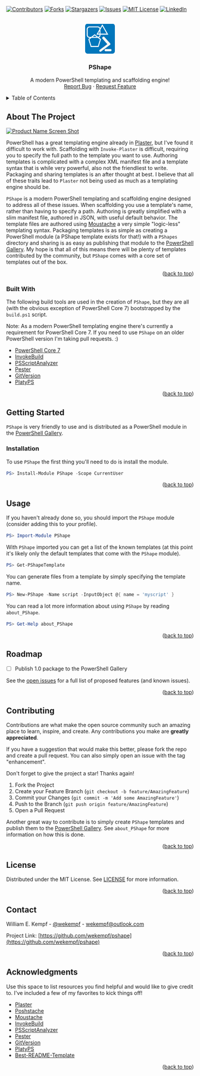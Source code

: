 <div id="top"></div>
<!--
*** Thanks for checking out the Best-README-Template. If you have a suggestion
*** that would make this better, please fork the repo and create a pull request
*** or simply open an issue with the tag "enhancement".
*** Don't forget to give the project a star!
*** Thanks again! Now go create something AMAZING! :D
-->

<!-- PROJECT SHIELDS -->
<!--
*** I'm using markdown "reference style" links for readability.
*** Reference links are enclosed in brackets [ ] instead of parentheses ( ).
*** See the bottom of this document for the declaration of the reference variables
*** for contributors-url, forks-url, etc. This is an optional, concise syntax you may use.
*** https://www.markdownguide.org/basic-syntax/#reference-style-links
-->
[![Contributors][contributors-shield]][contributors-url]
[![Forks][forks-shield]][forks-url]
[![Stargazers][stars-shield]][stars-url]
[![Issues][issues-shield]][issues-url]
[![MIT License][license-shield]][license-url]
[![LinkedIn][linkedin-shield]][linkedin-url]

<!-- PROJECT LOGO -->
<br />
<div align="center">
  <a href="https://github.com/wekempf/pshape">
    <img src="images/logo.png" alt="Logo" width="80" height="80">
  </a>

  <h3 align="center">PShape</h3>

  <p align="center">
    A modern PowerShell templating and scaffolding engine!
    <br />
    <a href="https://github.com/othneildrew/Best-README-Template/issues">Report Bug</a>
    ·
    <a href="https://github.com/othneildrew/Best-README-Template/issues">Request Feature</a>
  </p>
</div>

<!-- TABLE OF CONTENTS -->
<details>
  <summary>Table of Contents</summary>
  <ol>
    <li>
      <a href="#about-the-project">About The Project</a>
      <ul>
        <li><a href="#built-with">Built With</a></li>
      </ul>
    </li>
    <li>
      <a href="#getting-started">Getting Started</a>
      <ul>
        <li><a href="#prerequisites">Prerequisites</a></li>
        <li><a href="#installation">Installation</a></li>
      </ul>
    </li>
    <li><a href="#usage">Usage</a></li>
    <li><a href="#roadmap">Roadmap</a></li>
    <li><a href="#contributing">Contributing</a></li>
    <li><a href="#license">License</a></li>
    <li><a href="#contact">Contact</a></li>
    <li><a href="#acknowledgments">Acknowledgments</a></li>
  </ol>
</details>

<!-- ABOUT THE PROJECT -->
## About The Project

[![Product Name Screen Shot][product-screenshot]](https://example.com)

PowerShell has a great templating engine already in [Plaster](https://www.powershellgallery.com/packages/Plaster), but I've found it difficult to work with. Scaffolding with `Invoke-Plaster` is difficult, requiring you to specify the full path to the template you want to use. Authoring templates is complicated with a complex XML manifest file and a template syntax that is while very powerful, also not the friendliest to write. Packaging and sharing templates is an after thought at best. I believe that all of these traits lead to `Plaster` not being used as much as a templating engine should be.

`PShape` is a modern PowerShell templating and scaffolding engine designed to address all of these issues. When scaffolding you use a template's name, rather than having to specify a path. Authoring is greatly simplified with a slim manifest file, authored in JSON, with useful default behavior. The template files are authored using [Moustache](https://mustache.github.io/mustache.5.html) a very simple "logic-less" templating syntax. Packaging templates is as simple as creating a PowerShell module (a PShape template exists for that!) with a `PShapes` directory and sharing is as easy as publishing that module to the [PowerShell Gallery](https://www.powershellgallery.com/). My hope is that all of this means there will be plenty of templates contributed by the community, but `PShape` comes with a core set of templates out of the box.

<p align="right">(<a href="#top">back to top</a>)</p>

### Built With

The following build tools are used in the creation of `PShape`, but they are all (with the obvious exception of PowerShell Core 7) bootstrapped by the `build.ps1` script.

Note: As a modern PowerShell templating engine there's currently a requirement for PowerShell Core 7. If you need to use `PShape` on an older PowerShell version I'm taking pull requests. :)

* [PowerShell Core 7](https://github.com/powershell/powershell)
* [InvokeBuild](https://github.com/nightroman/Invoke-Build)
* [PSScriptAnalyzer](https://github.com/PowerShell/PSScriptAnalyzer)
* [Pester](https://pester.dev/)
* [GitVersion](https://gitversion.net/)
* [PlatyPS](https://github.com/PowerShell/platyPS)

<p align="right">(<a href="#top">back to top</a>)</p>

<!-- GETTING STARTED -->
## Getting Started

`PShape` is very friendly to use and is distributed as a PowerShell module in the [PowerShell Gallery](https://www.powershellgallery.com/).

### Installation

To use `PShape` the first thing you'll need to do is install the module.

```PowerShell
PS> Install-Module PShape -Scope CurrentUser
```

<p align="right">(<a href="#top">back to top</a>)</p>

<!-- USAGE EXAMPLES -->
## Usage

If you haven't already done so, you should import the `PShape` module (consider adding this to your profile).

```PowerShell
PS> Import-Module PShape
```

With `PShape` imported you can get a list of the known templates (at this point it's likely only the default templates that come with the `PShape` module).

```PowerShell
PS> Get-PShapeTemplate
```

You can generate files from a template by simply specifying the template name.

```PowerShell
PS> New-PShape -Name script -InputObject @{ name = 'myscript' }
```

You can read a lot more information about using `PShape` by reading `about_PShape`.

```PowerShell
PS> Get-Help about_PShape
```

<p align="right">(<a href="#top">back to top</a>)</p>

<!-- ROADMAP -->
## Roadmap

- [ ] Publish 1.0 package to the PowerShell Gallery

See the [open issues](https://github.com/wekempf/pshape/issues) for a full list of proposed features (and known issues).

<p align="right">(<a href="#top">back to top</a>)</p>

<!-- CONTRIBUTING -->
## Contributing

Contributions are what make the open source community such an amazing place to learn, inspire, and create. Any contributions you make are **greatly appreciated**.

If you have a suggestion that would make this better, please fork the repo and create a pull request. You can also simply open an issue with the tag "enhancement".

Don't forget to give the project a star! Thanks again!

1. Fork the Project
2. Create your Feature Branch (`git checkout -b feature/AmazingFeature`)
3. Commit your Changes (`git commit -m 'Add some AmazingFeature'`)
4. Push to the Branch (`git push origin feature/AmazingFeature`)
5. Open a Pull Request

Another great way to contribute is to simply create `PShape` templates and publish them to the [PowerShell Gallery](https://www.powershellgallery.com/). See `about_PShape` for more information on how this is done.

<p align="right">(<a href="#top">back to top</a>)</p>

<!-- LICENSE -->
## License

Distributed under the MIT License. See [LICENSE](https://raw.githubusercontent.com/wekempf/pshape/main/LICENSE) for more information.

<p align="right">(<a href="#top">back to top</a>)</p>

<!-- CONTACT -->
## Contact

William E. Kempf - [@wekempf](https://twitter.com/wekempf) - wekempf@outlook.com

Project Link: [https://github.com/wekempf/pshape](https://github.com/wekempf/pshape)

<p align="right">(<a href="#top">back to top</a>)</p>

<!-- ACKNOWLEDGMENTS -->
## Acknowledgments

Use this space to list resources you find helpful and would like to give credit to. I've included a few of my favorites to kick things off!

* [Plaster](https://github.com/PowerShellOrg/Plaster)
* [Poshstache](https://github.com/baldator/Poshstache)
* [Moustache](https://mustache.github.io/mustache.5.html)
* [InvokeBuild](https://github.com/nightroman/Invoke-Build)
* [PSScriptAnalyzer](https://github.com/PowerShell/PSScriptAnalyzer)
* [Pester](https://pester.dev/)
* [GitVersion](https://gitversion.net/)
* [PlatyPS](https://github.com/PowerShell/platyPS)
* [Best-README-Template](https://github.com/othneildrew/Best-README-Template)

<p align="right">(<a href="#top">back to top</a>)</p>

<!-- MARKDOWN LINKS & IMAGES -->
<!-- https://www.markdownguide.org/basic-syntax/#reference-style-links -->
[contributors-shield]: https://img.shields.io/github/contributors/wekempf/pshape?style=for-the-badge
[contributors-url]: https://github.com/wekempf/pshape/graphs/contributors
[forks-shield]: https://img.shields.io/github/forks/wekempf/pshape?style=for-the-badge
[forks-url]: https://github.com/wekempf/pshape/network/members
[stars-shield]: https://img.shields.io/github/stars/wekempf/pshape.svg?style=for-the-badge
[stars-url]: https://github.com/wekempf/pshape/stargazers
[issues-shield]: https://img.shields.io/github/issues/wekempf/pshape.svg?style=for-the-badge
[issues-url]: https://github.com/wekempf/pshape/issues
[license-shield]: https://img.shields.io/github/license/wekempf/pshape.svg?style=for-the-badge
[license-url]: https://github.com/wekempf/pshape/blob/master/LICENSE
[linkedin-shield]: https://img.shields.io/badge/-LinkedIn-black.svg?style=for-the-badge&logo=linkedin&colorB=555
[linkedin-url]: https://linkedin.com/in/wekempf
[product-screenshot]: images/screenshot.png
